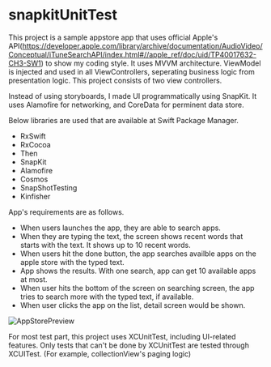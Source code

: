 # snapkitUnitTest

This project is a sample appstore app that uses official Apple's API(https://developer.apple.com/library/archive/documentation/AudioVideo/Conceptual/iTuneSearchAPI/index.html#//apple_ref/doc/uid/TP40017632-CH3-SW1) to show my coding style.
It uses MVVM architecture. ViewModel is injected and used in all ViewControllers, seperating business logic from presentation logic. This project consists of two view controllers.

Instead of using storyboards, I made UI programmatically using SnapKit.
It uses Alamofire for networking, and CoreData for perminent data store.

Below libraries are used that are available at Swift Package Manager.
- RxSwift
- RxCocoa
- Then
- SnapKit
- Alamofire
- Cosmos
- SnapShotTesting
- Kinfisher

App's requirements are as follows.
- When users launches the app, they are able to search apps.
- When they are typing the text, the screen shows recent words that starts with the text. It shows up to 10 recent words.
- When users hit the done button, the app searches availble apps on the apple store with the typed text.
- App shows the results. With one search, app can get 10 available apps at most.
- When user hits the bottom of the screen on searching screen, the app tries to search more with the typed text, if available.
- When user clicks the app on the list, detail screen would be shown.
  
![AppStorePreview](https://github.com/arrrpark/snapkitUnitTest/assets/69378425/bf918147-b701-4776-a5f4-dd2f819fa899)

For most test part, this project uses XCUnitTest, including UI-related features.
Only tests that can't be done by XCUnitTest are tested through XCUITest. (For example, collectionView's paging logic)
